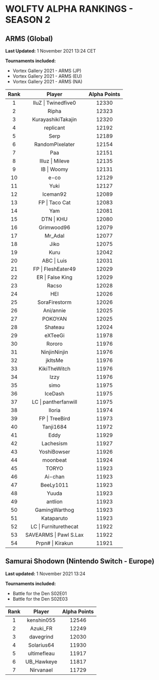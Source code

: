 # WOLFTV ALPHA RANKINGS - SEASON 2

## ARMS (Global)

__Last Updated:__ 1 November 2021 13:24 CET

__Tournaments included:__

- Vortex Gallery 2021 - ARMS (JP)
- Vortex Gallery 2021 - ARMS (EU)
- Vortex Gallery 2021 - ARMS (NA)

Rank | Player | Alpha Points
:---: | :----: | :----:
1 | IluZ \| Twinedfive0 | 12330
2 | Ripha | 12323
3 | KurayashikiTakajin | 12320
4 | replicant | 12192
5 | Serp | 12189
6 | RandomPixelater | 12154
7 | Paa | 12151
8 | Illuz \| Mileve | 12135
9 | IB \| Woomy | 12131
10 | e-co | 12129
11 | Yuki | 12127
12 | Iceman92 | 12089
13 | FP \| Taco Cat | 12083
14 | Yam | 12081
15 | DTN \| KHU | 12080
16 | Grimwood96 | 12079
17 | Mr_Adal | 12077
18 | Jiko | 12075
19 | Kuru | 12042
20 | ABC \| Luis | 12031
21 | FP \| FleshEater49 | 12029
22 | ER \| False King | 12029
23 | Racso | 12028
24 | HEI | 12026
25 | SoraFirestorm | 12026
26 | Ani/annie | 12025
27 | POKOYAN | 12025
28 | Shateau | 12024
29 | eXTeeGi | 11978
30 | Rororo | 11976
31 | NinjinNinjin | 11976
32 | jkItsMe | 11976
33 | KikiTheWitch | 11976
34 | Izzy | 11976
35 | simo | 11975
36 | IceDash | 11975
37 | LC \| pantherfanwill | 11975
38 | Iloria | 11974
39 | FP \| TreeBird | 11973
40 | Tanji1684 | 11972
41 | Eddy | 11929
42 | Lachesism | 11927
43 | YoshiBowser | 11926
44 | moonbeat | 11924
45 | TORYO | 11923
46 | Ai-chan | 11923
47 | BeeLy1011 | 11923
48 | Yuuda | 11923
49 | antlion | 11923
50 | GamingWarthog | 11923
51 | Kataparuto | 11923
52 | LC \| Furniturethecat | 11922
53 | SAVEARMS \| Pawl S.Lax | 11922
54 | Prpn# \| Kirakun | 11921

## Samurai Shodown (Nintendo Switch - Europe)

__Last updated:__ 1 November 2021 13:24

__Tournaments included:__

- Battle for the Den S02E01  
- Battle for the Den S02E03  

Rank | Player | Alpha Points
:---: | :----: | :----:
1 | kenshin055 | 12546
2 | Azuki_FR | 12249
3 | davegrind | 12030
4 | Solarius64 | 11930
5 | ultimefleau | 11917
6 | UB_Hawkeye | 11817
7 | Nirvanael | 11729